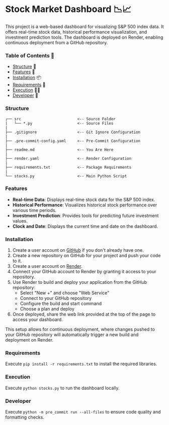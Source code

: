# Stock Market Dashboard 📉📈
This project is a web-based dashboard for visualizing S&P 500 index data. It offers real-time stock data, historical performance visualization, and investment prediction tools. The dashboard is deployed on Render, enabling continuous deployment from a GitHub repository.

### Table of Contents 📖
- [Structure](#structure) 📂
- [Features](#features) 🧠
- [Installation](#installation) 📦
- [Requirements](#requirements) 📑
- [Execution](#execution) 🏃‍♂️
- [Developer](#developer) 👤

### Structure
```
┌── src                         <-- Source Folder
|   └── *.py                    <-- Source Files
|
├── .gitignore                  <-- Git Ignore Configuration
|
├── .pre-commit-config.yaml     <-- Pre-Commit Configuration
|
├── readme.md                   <-- You Are Here
|
├── render.yaml                 <-- Render Configuration
|
├── requirements.txt            <-- Package Requirements
|
└── stocks.py                   <-- Main Python Script
```

### Features
- **Real-time Data**: Displays real-time stock data for the S&P 500 index.
- **Historical Performance**: Visualizes historical stock performance over various time periods.
- **Investment Prediction**: Provides tools for predicting future investment values.
- **Clock and Date**: Displays the current time and date on the dashboard.

### Installation
1. Create a user account on [GitHub](https://github.com/) if you don't already have one.
2. Create a new repository on GitHub for your project and push your code to it.
3. Create a user account on [Render](https://render.com/).
4. Connect your GitHub account to Render by granting it access to your repository.
5. Use Render to build and deploy your application from the GitHub repository:
   - Select "New +" and choose "Web Service"
   - Connect to your GitHub repository
   - Configure the build and start command
   - Choose a plan and deploy
6. Once deployed, share the web link provided at the top of the page to access your dashboard.

This setup allows for continuous deployment, where changes pushed to your GitHub repository will automatically trigger a new build and deployment on Render.

### Requirements
Execute `pip install -r requirements.txt` to install the required libraries.

### Execution
Execute `python stocks.py` to run the dashboard locally.

### Developer
Execute `python -m pre_commit run --all-files` to ensure code quality and formatting checks.
